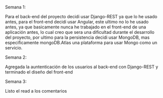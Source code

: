 Semana 1:

Para el back-end del proyecto decidi usar Django-REST ya que lo he usado antes, para el front-end decidi usar Angular, este ultimo no lo he usado antes, ya que basicamente nunca he trabajado en el front-end de una aplicación antes, lo cual creo que sera una dificultad durante el desarrollo del proyecto, por ultimo para la persistencia decidi usar MongoDB, mas especificamente mongoDB.Atlas una plataforma para usar Mongo como un servicio.

Semana 2:

Agregada la auntenticación de los usuarios al back-end con Django-REST y terminado el diseño del front-end

Semana 3: 

Listo el read a los comentarios